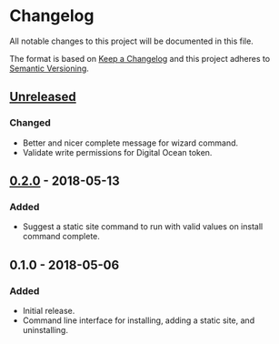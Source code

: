 # Changelog
All notable changes to this project will be documented in this file.

The format is based on [Keep a Changelog](http://keepachangelog.com/en/1.0.0/)
and this project adheres to [Semantic Versioning](http://semver.org/spec/v2.0.0.html).

## [Unreleased]
### Changed
- Better and nicer complete message for wizard command.
- Validate write permissions for Digital Ocean token.

## [0.2.0] - 2018-05-13
### Added
- Suggest a static site command to run with valid values on install command complete.

## 0.1.0 - 2018-05-06
### Added
- Initial release.
- Command line interface for installing, adding a static site, and uninstalling.

[Unreleased]: https://github.com/chrif/cocotte/compare/0.2.0...HEAD
[0.2.0]: https://github.com/chrif/cocotte/compare/v0.1.0...0.2.0
